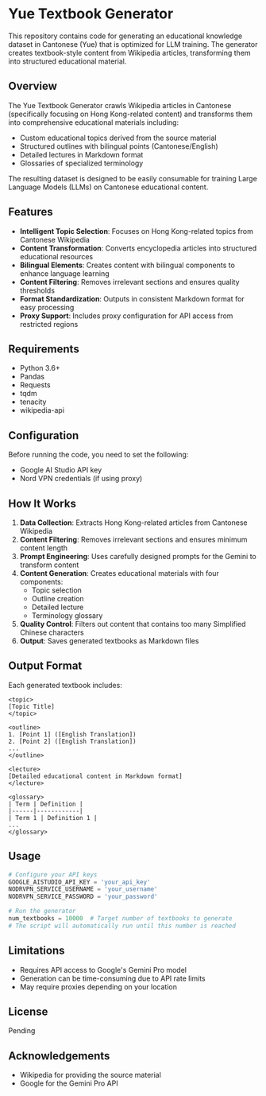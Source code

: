 # Yue Textbook Generator

This repository contains code for generating an educational knowledge dataset in Cantonese (Yue) that is optimized for LLM training. The generator creates textbook-style content from Wikipedia articles, transforming them into structured educational material.

## Overview

The Yue Textbook Generator crawls Wikipedia articles in Cantonese (specifically focusing on Hong Kong-related content) and transforms them into comprehensive educational materials including:

- Custom educational topics derived from the source material
- Structured outlines with bilingual points (Cantonese/English)
- Detailed lectures in Markdown format
- Glossaries of specialized terminology

The resulting dataset is designed to be easily consumable for training Large Language Models (LLMs) on Cantonese educational content.

## Features

- **Intelligent Topic Selection**: Focuses on Hong Kong-related topics from Cantonese Wikipedia
- **Content Transformation**: Converts encyclopedia articles into structured educational resources
- **Bilingual Elements**: Creates content with bilingual components to enhance language learning
- **Content Filtering**: Removes irrelevant sections and ensures quality thresholds
- **Format Standardization**: Outputs in consistent Markdown format for easy processing
- **Proxy Support**: Includes proxy configuration for API access from restricted regions

## Requirements

- Python 3.6+
- Pandas
- Requests
- tqdm
- tenacity
- wikipedia-api

## Configuration

Before running the code, you need to set the following:

- Google AI Studio API key
- Nord VPN credentials (if using proxy)

## How It Works

1. **Data Collection**: Extracts Hong Kong-related articles from Cantonese Wikipedia
2. **Content Filtering**: Removes irrelevant sections and ensures minimum content length
3. **Prompt Engineering**: Uses carefully designed prompts for the Gemini to transform content
4. **Content Generation**: Creates educational materials with four components:
   - Topic selection
   - Outline creation
   - Detailed lecture
   - Terminology glossary
5. **Quality Control**: Filters out content that contains too many Simplified Chinese characters
6. **Output**: Saves generated textbooks as Markdown files

## Output Format

Each generated textbook includes:

```
<topic>
[Topic Title]
</topic>

<outline>
1. [Point 1] ([English Translation])
2. [Point 2] ([English Translation])
...
</outline>

<lecture>
[Detailed educational content in Markdown format]
</lecture>

<glossary>
| Term | Definition |
|------|------------|
| Term 1 | Definition 1 |
...
</glossary>
```

## Usage

```python
# Configure your API keys
GOOGLE_AISTUDIO_API_KEY = 'your_api_key'
NODRVPN_SERVICE_USERNAME = 'your_username'
NODRVPN_SERVICE_PASSWORD = 'your_password'

# Run the generator
num_textbooks = 10000  # Target number of textbooks to generate
# The script will automatically run until this number is reached
```

## Limitations

- Requires API access to Google's Gemini Pro model
- Generation can be time-consuming due to API rate limits
- May require proxies depending on your location

## License

Pending

## Acknowledgements

- Wikipedia for providing the source material
- Google for the Gemini Pro API